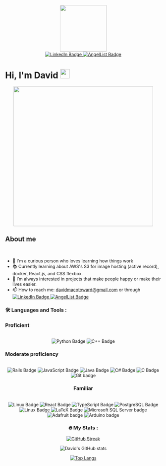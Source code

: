 <div id="header" align="center">
  <img src="https://media.giphy.com/media/1C8bHHJturSx2/giphy.gif" width="150"/>
</div>

<div id="badges" align="center"> 
  <a href="https://www.linkedin.com/in/davidmacotoward/">
    <img src="https://img.shields.io/badge/LinkedIn-blue?style=for-the-badge&logo=linkedin&logoColor=white" alt="LinkedIn Badge"/>
  </a>
  <a href="https://angel.co/u/david-ward-49">
    <img src="https://img.shields.io/badge/AngelList-%23D4D4D4.svg?style=for-the-badge&logo=AngelList&logoColor=black" alt="AngelList Badge"/>
  </a>
<!--   
  <a href="https://davidmakoto.github.io">
    <img src="https://img.shields.io/badge/AngelList-%23D4D4D4.svg?style=for-the-badge&logo=AngelList&logoColor=black" alt="AngelList Badge"/>
  </a>
   -->
  
</div>

<div id="profile-views-badge" align="center">
    <img src="https://komarev.com/ghpvc/?username=davidmakoto&style=flat-square&color=blue" alt=""/>
</div>


<h1>
  Hi, I'm David
  <img src="https://media.giphy.com/media/hvRJCLFzcasrR4ia7z/giphy.gif" width="30px"/>
</h1>

<div id="second-img" align="center">
  <img src="https://media.giphy.com/media/uB86ZyWQsnFSGYe2sA/giphy.gif" width="450px"/>
</div>

<h2> About me </h2> <br>

- 👀 I'm a curious person who loves learning how things work
- 📚 Currently learning about AWS's S3 for image hosting (active record), docker, React.js, and CSS flexbox.
- 💞️ I’m always interested in projects that make people happy or make their lives easier.
- 📫 How to reach me: davidmacotoward@gmail.com or through   <a href="https://www.linkedin.com/in/davidmacotoward/">
    <img src="https://img.shields.io/badge/LinkedIn-blue?style=for-the-badge&logo=linkedin&logoColor=white" alt="LinkedIn Badge"/>
  </a>
  <a href="https://angel.co/u/david-ward-49">
  <img src="https://img.shields.io/badge/AngelList-%23D4D4D4.svg?style=for-the-badge&logo=AngelList&logoColor=black" alt="AngelList Badge"/>
</a>




### :hammer_and_wrench: Languages and Tools :
<h3> Proficient </h3> <br>
<div align="center">
    <img src="https://img.shields.io/badge/python-3670A0?style=for-the-badge&logo=python&logoColor=ffdd54" alt="Python Badge"/>
    <img src="https://img.shields.io/badge/c++-%2300599C.svg?style=for-the-badge&logo=c%2B%2B&logoColor=white" alt="C++ Badge"/>
</div>

<h3> Moderate proficiency </h3> <br>
<div align="center">
  <img src="https://img.shields.io/badge/rails-%23CC0000.svg?style=for-the-badge&logo=ruby-on-rails&logoColor=white" alt="Rails Badge"/>
  <img src="https://img.shields.io/badge/javascript-%23323330.svg?style=for-the-badge&logo=javascript&logoColor=%23F7DF1E" alt="JavaScript Badge"/>
  <img src="https://img.shields.io/badge/java-%23ED8B00.svg?style=for-the-badge&logo=java&logoColor=white" alt="Java Badge"/>
  <img src="https://img.shields.io/badge/c%23-%23239120.svg?style=for-the-badge&logo=c-sharp&logoColor=white" alt="C# Badge"/>
  <img src="https://img.shields.io/badge/c-%2300599C.svg?style=for-the-badge&logo=c&logoColor=white" alt="C Badge"/>
  <img src="https://img.shields.io/badge/GIT-E44C30?style=for-the-badge&logo=git&logoColor=white" alt="Git badge"

</div>

<h3> Familiar </h3> <br>
<div align="center">  
  <img src="https://img.shields.io/badge/AngularJS-E23237?style=for-the-badge&logo=angularjs&logoColor=white" alt="Linux Badge"/>
  <img src="https://img.shields.io/badge/React-20232A?style=for-the-badge&logo=react&logoColor=61DAFB" alt="React Badge"/>
  <img src="https://img.shields.io/badge/typescript-%23007ACC.svg?style=for-the-badge&logo=typescript&logoColor=white" alt="TypeScript Badge"/>
  <img src="https://img.shields.io/badge/PostgreSQL-316192?style=for-the-badge&logo=postgresql&logoColor=white" alt="PostgreSQL Badge"/>

  
  <img src="https://img.shields.io/badge/Linux-FCC624?style=for-the-badge&logo=linux&logoColor=black" alt="Linux Badge"/>
  <img src="https://img.shields.io/badge/latex-%23008080.svg?style=for-the-badge&logo=latex&logoColor=white" alt="LaTeX Badge"/>
  
  <img src="https://img.shields.io/badge/Microsoft_SQL_Server-CC2927?style=for-the-badge&logo=microsoft-sql-server&logoColor=white" alt="Microsoft SQL Server badge"/>

  <img src="https://img.shields.io/badge/adafruit-000000?style=for-the-badge&logo=adafruit&logoColor=white" alt="Adafruit badge"/>
  <img src="https://img.shields.io/badge/Arduino-00979D?style=for-the-badge&logo=Arduino&logoColor=white" alt="Arduino badge"/>

</div>

### :fire: My Stats :

<div align="center">

[![GitHub Streak](http://github-readme-streak-stats.herokuapp.com?user=davidmakoto&count_private=true&theme=buefy)](https://git.io/streak-stats)

![David's GitHub stats](https://github-readme-stats.vercel.app/api?username=davidmakoto&count_private=true&show_icons=true&theme=buefy)
  
  
[![Top Langs](https://github-readme-stats.vercel.app/api/top-langs/?username=davidmakoto&count_private=true&show_icons=true&hide=jupyter%20notebook,html,css,ejs&theme=buefy)](https://github.com/davidmakoto/github-readme-stats)


</div>
